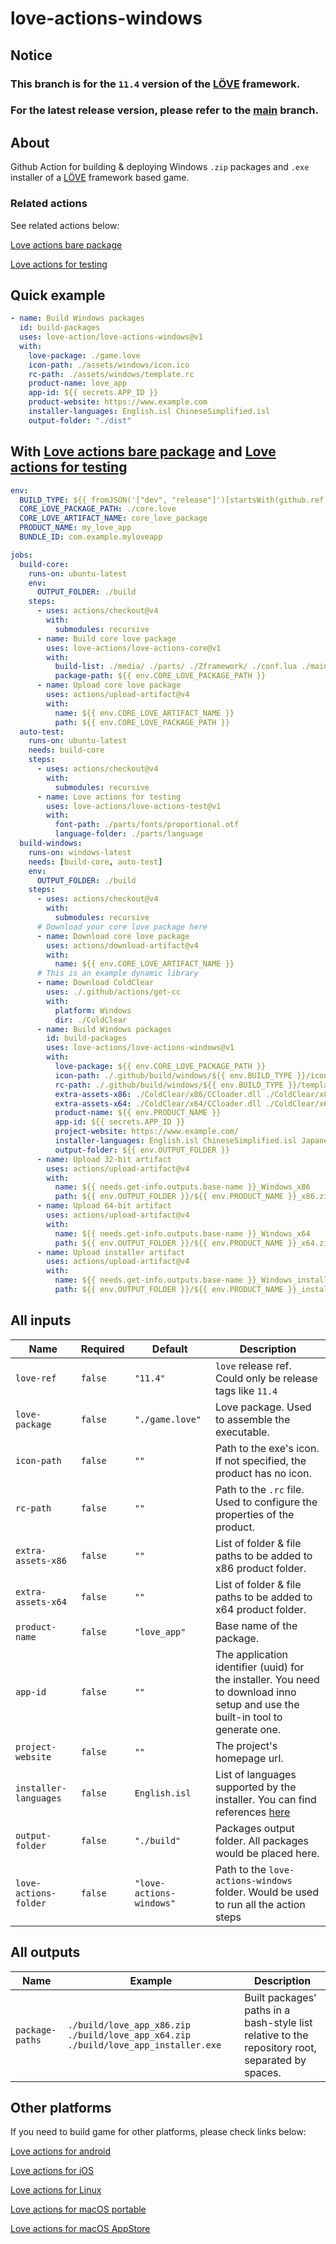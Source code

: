 # love-actions-windows

## Notice

### This branch is for the `11.4` version of the [LÖVE](https://love2d.org/) framework.

### For the latest release version, please refer to the [**main**](https://github.com/love-actions/love-actions-windows) branch.

## About

Github Action for building & deploying Windows `.zip` packages and `.exe` installer of a [LÖVE](https://love2d.org/) framework based game.

### Related actions

See related actions below:

[Love actions bare package](https://github.com/marketplace/actions/love-actions-bare-package)

[Love actions for testing](https://github.com/marketplace/actions/love-actions-for-testing)

## Quick example

```yaml
- name: Build Windows packages
  id: build-packages
  uses: love-action/love-actions-windows@v1
  with:
    love-package: ./game.love
    icon-path: ./assets/windows/icon.ico
    rc-path: ./assets/windows/template.rc
    product-name: love_app
    app-id: ${{ secrets.APP_ID }}
    product-website: https://www.example.com
    installer-languages: English.isl ChineseSimplified.isl
    output-folder: "./dist"
```

## With [Love actions bare package](https://github.com/marketplace/actions/love-actions-bare-package) and [Love actions for testing](https://github.com/marketplace/actions/love-actions-for-testing)

```yml
env:
  BUILD_TYPE: ${{ fromJSON('["dev", "release"]')[startsWith(github.ref, 'refs/tags/v')] }}
  CORE_LOVE_PACKAGE_PATH: ./core.love
  CORE_LOVE_ARTIFACT_NAME: core_love_package
  PRODUCT_NAME: my_love_app
  BUNDLE_ID: com.example.myloveapp

jobs:
  build-core:
    runs-on: ubuntu-latest
    env:
      OUTPUT_FOLDER: ./build
    steps:
      - uses: actions/checkout@v4
        with:
          submodules: recursive
      - name: Build core love package
        uses: love-actions/love-actions-core@v1
        with:
          build-list: ./media/ ./parts/ ./Zframework/ ./conf.lua ./main.lua ./version.lua
          package-path: ${{ env.CORE_LOVE_PACKAGE_PATH }}
      - name: Upload core love package
        uses: actions/upload-artifact@v4
        with:
          name: ${{ env.CORE_LOVE_ARTIFACT_NAME }}
          path: ${{ env.CORE_LOVE_PACKAGE_PATH }}
  auto-test:
    runs-on: ubuntu-latest
    needs: build-core
    steps:
      - uses: actions/checkout@v4
        with:
          submodules: recursive
      - name: Love actions for testing
        uses: love-actions/love-actions-test@v1
        with:
          font-path: ./parts/fonts/proportional.otf
          language-folder: ./parts/language
  build-windows:
    runs-on: windows-latest
    needs: [build-core, auto-test]
    env:
      OUTPUT_FOLDER: ./build
    steps:
      - uses: actions/checkout@v4
        with:
          submodules: recursive
      # Download your core love package here
      - name: Download core love package
        uses: actions/download-artifact@v4
        with:
          name: ${{ env.CORE_LOVE_ARTIFACT_NAME }}
      # This is an example dynamic library
      - name: Download ColdClear
        uses: ./.github/actions/get-cc
        with:
          platform: Windows
          dir: ./ColdClear
      - name: Build Windows packages
        id: build-packages
        uses: love-actions/love-actions-windows@v1
        with:
          love-package: ${{ env.CORE_LOVE_PACKAGE_PATH }}
          icon-path: ./.github/build/windows/${{ env.BUILD_TYPE }}/icon.ico
          rc-path: ./.github/build/windows/${{ env.BUILD_TYPE }}/template.rc
          extra-assets-x86: ./ColdClear/x86/CCloader.dll ./ColdClear/x86/cold_clear.dll
          extra-assets-x64: ./ColdClear/x64/CCloader.dll ./ColdClear/x64/cold_clear.dll
          product-name: ${{ env.PRODUCT_NAME }}
          app-id: ${{ secrets.APP_ID }}
          project-website: https://www.example.com/
          installer-languages: English.isl ChineseSimplified.isl Japanese.isl French.isl
          output-folder: ${{ env.OUTPUT_FOLDER }}
      - name: Upload 32-bit artifact
        uses: actions/upload-artifact@v4
        with:
          name: ${{ needs.get-info.outputs.base-name }}_Windows_x86
          path: ${{ env.OUTPUT_FOLDER }}/${{ env.PRODUCT_NAME }}_x86.zip
      - name: Upload 64-bit artifact
        uses: actions/upload-artifact@v4
        with:
          name: ${{ needs.get-info.outputs.base-name }}_Windows_x64
          path: ${{ env.OUTPUT_FOLDER }}/${{ env.PRODUCT_NAME }}_x64.zip
      - name: Upload installer artifact
        uses: actions/upload-artifact@v4
        with:
          name: ${{ needs.get-info.outputs.base-name }}_Windows_installer
          path: ${{ env.OUTPUT_FOLDER }}/${{ env.PRODUCT_NAME }}_installer.exe
```

## All inputs

| Name                  | Required | Default                  | Description                                                                                                                     |
| --------------------- | -------- | ------------------------ | ------------------------------------------------------------------------------------------------------------------------------- |
| `love-ref`            | `false`  | `"11.4"`                 | `love` release ref. Could only be release tags like `11.4`                                                                      |
| `love-package`        | `false`  | `"./game.love"`          | Love package. Used to assemble the executable.                                                                                  |
| `icon-path`           | `false`  | `""`                     | Path to the exe's icon. If not specified, the product has no icon.                                                              |
| `rc-path`             | `false`  | `""`                     | Path to the `.rc` file. Used to configure the properties of the product.                                                        |
| `extra-assets-x86`    | `false`  | `""`                     | List of folder & file paths to be added to x86 product folder.                                                                  |
| `extra-assets-x64`    | `false`  | `""`                     | List of folder & file paths to be added to x64 product folder.                                                                  |
| `product-name`        | `false`  | `"love_app"`             | Base name of the package.                                                                                                       |
| `app-id`              | `false`  | `""`                     | The application identifier (uuid) for the installer. You need to download inno setup and use the built-in tool to generate one. |
| `project-website`     | `false`  | `""`                     | The project's homepage url.                                                                                                     |
| `installer-languages` | `false`  | `English.isl`            | List of languages supported by the installer. You can find references [here](https://jrsoftware.org/files/istrans/)             |
| `output-folder`       | `false`  | `"./build"`              | Packages output folder. All packages would be placed here.                                                                      |
| `love-actions-folder` | `false`  | `"love-actions-windows"` | Path to the `love-actions-windows` folder. Would be used to run all the action steps                                            |

## All outputs

| Name            | Example                                                                            | Description                                                                                      |
| --------------- | ---------------------------------------------------------------------------------- | ------------------------------------------------------------------------------------------------ |
| `package-paths` | `./build/love_app_x86.zip ./build/love_app_x64.zip ./build/love_app_installer.exe` | Built packages' paths in a bash-style list relative to the repository root, separated by spaces. |

## Other platforms

If you need to build game for other platforms, please check links below:

[Love actions for android](https://github.com/marketplace/actions/love-actions-for-android)

[Love actions for iOS](https://github.com/marketplace/actions/love-actions-for-ios)

[Love actions for Linux](https://github.com/marketplace/actions/love-actions-for-linux)

[Love actions for macOS portable](https://github.com/marketplace/actions/love-actions-for-macos-portable)

[Love actions for macOS AppStore](https://github.com/marketplace/actions/love-actions-for-macos-appstore)
